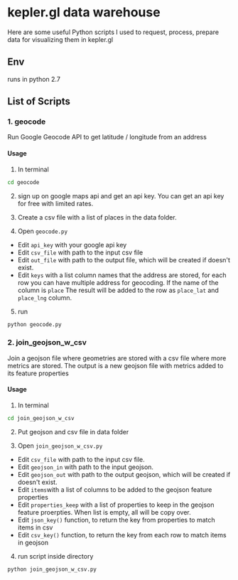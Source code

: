 # kepler.gl data warehouse

Here are some useful Python scripts I used to request, process, prepare data for visualizing them in kepler.gl

## Env
runs in python 2.7

## List of Scripts
### 1. geocode

Run Google Geocode API to get latitude / longitude from an address

#### Usage
1. In terminal
```sh
cd geocode
```

2. sign up on google maps api and get an api key. You can get an api key for free with limited rates.

3. Create a csv file with a list of places in the data folder.

4. Open `geocode.py`
- Edit `api_key` with your google api key
- Edit `csv_file` with path to the input csv file
- Edit `out_file` with path to the output file, which will be created if doesn't exist.
- Edit `keys` with a list column names that the address are stored, for each row you can have multiple address for geocoding. If the name of the column is `place` The result will be added to the row as `place_lat` and `place_lng` column.

5. run
```sh
python geocode.py
```

### 2. join_geojson_w_csv
Join a geojson file where geometries are stored with a csv file where more metrics are stored. The output is a new geojson file with metrics added to its feature properties

#### Usage
1. In terminal
```sh
cd join_geojson_w_csv
```

2. Put geojson and csv file in data folder

3. Open `join_geojson_w_csv.py`
- Edit `csv_file` with path to the input csv file.
- Edit `geojson_in` with path to the input geojson.
- Edit `geojson_out` with path to the output geojson, which will be created if doesn't exist.
- Edit `items`with a list of columns to be added to the geojson feature properties
- Edit `properties_keep` with a list of properties to keep in the geojson feature proerpties. When list is empty, all will be copy over.
- Edit `json_key()` function, to return the key from properties to match items in csv
- Edit `csv_key()` function, to return the key from each row to match items in geojson

4. run script inside directory
```sh
python join_geojson_w_csv.py
```
